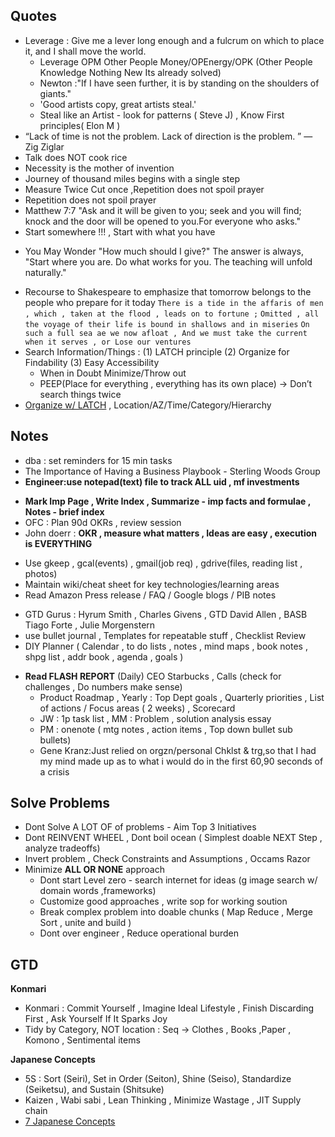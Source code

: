 
## Quotes
* Leverage : Give me a lever long enough and a fulcrum on which to place it, and I shall move the world.
  - Leverage OPM Other People Money/OPEnergy/OPK (Other People Knowledge Nothing New Its already solved) 
  - Newton :"If I have seen further, it is by standing on the shoulders of giants."
  - 'Good artists copy, great artists steal.'
  * Steal like an Artist - look for patterns ( Steve J) , Know First principles( Elon M )
* “Lack of time is not the problem. Lack of direction is the problem. ” — Zig Ziglar
* Talk does NOT cook rice  
* Necessity is the mother of invention 
* Journey of thousand miles begins with a single step
* Measure Twice Cut once ,Repetition does not spoil prayer
* Repetition does not spoil prayer 
* Matthew 7:7 "Ask and it will be given to you; seek and you will find; knock and the door will be opened to you.For everyone who asks."
* Start somewhere !!! , Start with what you have 
- You May Wonder "How much should I give?" The answer is always, "Start where you are. Do what works for you. The teaching will unfold naturally."
* Recourse to Shakespeare to emphasize that tomorrow belongs to the people who prepare for it today
`There is a tide in the affaris of men , which , taken at the flood , leads on to fortune ;`
`Omitted , all the voyage of their life is bound in shallows and in miseries`
`On such a full sea ae we now afloat , And we must take the current when it serves , or Lose our ventures`
* Search Information/Things : (1) LATCH principle (2) Organize for Findability (3) Easy Accessibility
  * When in Doubt Minimize/Throw out
  * PEEP(Place for everything , everything has its own place) -> Don’t search things twice 
* [Organize  w/ LATCH](https://parsonsdesign4.wordpress.com/resources/latch-methods-of-norganization/) , Location/AZ/Time/Category/Hierarchy 

## Notes
- dba : set reminders for 15 min tasks
- The Importance of Having a Business Playbook - Sterling Woods Group
- **Engineer:use notepad(text) file to track ALL uid , mf investments**
* **Mark Imp Page , Write Index , Summarize - imp facts and formulae , Notes - brief index**
* OFC : Plan 90d OKRs , review session
* John doerr : **OKR , measure what matters , Ideas are easy , execution is EVERYTHING**
- Use gkeep , gcal(events) , gmail(job req) , gdrive(files, reading list , photos)
- Maintain wiki/cheat sheet for key technologies/learning areas
- Read Amazon Press release / FAQ / Google blogs / PIB notes
* GTD Gurus : Hyrum Smith , Charles Givens , GTD David Allen , BASB Tiago Forte , Julie Morgenstern
* use bullet journal , Templates for repeatable stuff , Checklist Review
* DIY Planner ( Calendar , to do lists , notes , mind maps , book notes , shpg list , addr book , agenda , goals )
- **Read FLASH REPORT** (Daily) CEO Starbucks , Calls (check for challenges , Do numbers make sense)
  - Product Roadmap , Yearly : Top Dept goals , Quarterly priorities , List of actions / Focus areas ( 2 weeks) , Scorecard
  - JW : 1p task list , MM : Problem , solution analysis essay 
  - PM : onenote ( mtg notes , action items , Top down bullet sub bullets)
  * Gene Kranz:Just relied on orgzn/personal Chklst & trg,so that I had my mind made up as to what i would do in the first 60,90 seconds of a crisis 

## Solve Problems
- Dont Solve A LOT OF of problems - Aim Top 3 Initiatives
- Dont REINVENT WHEEL , Dont boil ocean ( Simplest doable NEXT Step , analyze tradeoffs) 
- Invert problem , Check Constraints and Assumptions , Occams Razor
- Minimize **ALL OR NONE** approach 
  * Dont start Level zero - search internet for ideas (g image search w/ domain words ,frameworks)
  * Customize good approaches , write sop for working soution
  * Break complex problem into doable chunks ( Map Reduce , Merge Sort , unite and build )
  * Dont over engineer , Reduce operational burden 

## GTD
**Konmari**
  * Konmari : Commit Yourself , Imagine  Ideal Lifestyle , Finish Discarding First , Ask Yourself If It Sparks Joy
  * Tidy by Category, NOT location : Seq -> Clothes , Books ,Paper , Komono , Sentimental items 

**Japanese Concepts**
  * 5S : Sort (Seiri), Set in Order (Seiton), Shine (Seiso), Standardize (Seiketsu), and Sustain (Shitsuke)  
  * Kaizen , Wabi sabi , Lean Thinking , Minimize Wastage , JIT Supply chain
  * [7 Japanese Concepts](https://www.indiatimes.com/ampstories/lifestyle/self/7-japanese-concepts-for-self-improvement-632550.html)
